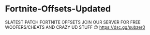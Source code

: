 # Fortnite-Offsets-Updated
SLATEST PATCH FORTNITE OFFSETS JOIN OUR SERVER FOR FREE WOOFERS/CHEATS AND CRAZY UD STUFF 😉
https://dsc.gg/subzer0
